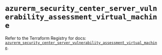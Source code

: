# `azurerm_security_center_server_vulnerability_assessment_virtual_machine`

Refer to the Terraform Registry for docs: [`azurerm_security_center_server_vulnerability_assessment_virtual_machine`](https://registry.terraform.io/providers/hashicorp/azurerm/4.21.0/docs/resources/security_center_server_vulnerability_assessment_virtual_machine).
